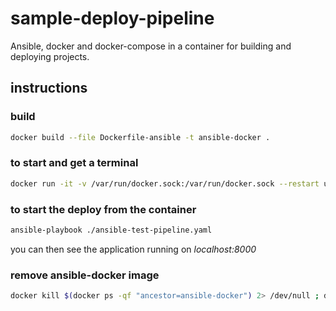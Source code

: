 # sample-deploy-pipeline

Ansible, docker and docker-compose in a container for building and deploying projects.

## instructions

### build

```bash
docker build --file Dockerfile-ansible -t ansible-docker .
```

### to start and get a terminal

```bash
docker run -it -v /var/run/docker.sock:/var/run/docker.sock --restart unless-stopped ansible-docker bash
```

### to start the deploy from the container

```bash
ansible-playbook ./ansible-test-pipeline.yaml
```

you can then see the application running on *localhost:8000*


### remove ansible-docker image 

```bash
docker kill $(docker ps -qf "ancestor=ansible-docker") 2> /dev/null ; docker image rm ansible-docker --force; docker image prune --force; docker system prune --force
```
